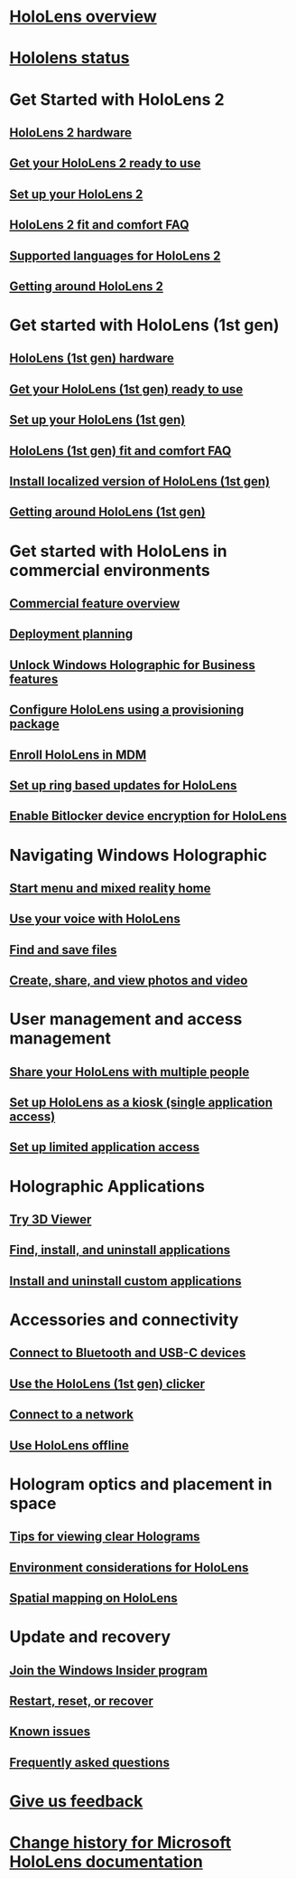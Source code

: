 # [HoloLens overview](index.md)
# [Hololens status](hololens-status.md)

# Get Started with HoloLens 2
## [HoloLens 2 hardware](hololens2-hardware.md)
## [Get your HoloLens 2 ready to use](hololens2-setup.md)
## [Set up your HoloLens 2](hololens2-start.md)
## [HoloLens 2 fit and comfort FAQ](hololens2-fit-comfort-faq.md)
## [Supported languages for HoloLens 2](hololens2-language-support.md)
## [Getting around HoloLens 2](hololens2-basic-usage.md)

# Get started with HoloLens (1st gen)
## [HoloLens (1st gen) hardware](hololens1-hardware.md)
## [Get your HoloLens (1st gen) ready to use](hololens1-setup.md)
## [Set up your HoloLens (1st gen)](hololens1-start.md)
## [HoloLens (1st gen) fit and comfort FAQ](hololens1-fit-comfort-faq.md)
## [Install localized version of HoloLens (1st gen)](hololens1-install-localized.md)
## [Getting around HoloLens (1st gen)](hololens1-basic-usage.md)

# Get started with HoloLens in commercial environments
## [Commercial feature overview](hololens-commercial-features.md)
## [Deployment planning](hololens-requirements.md)
## [Unlock Windows Holographic for Business features](hololens1-upgrade-enterprise.md)
## [Configure HoloLens using a provisioning package](hololens-provisioning.md)
## [Enroll HoloLens in MDM](hololens-enroll-mdm.md)
## [Set up ring based updates for HoloLens](hololens-updates.md)
## [Enable Bitlocker device encryption for HoloLens](hololens-encryption.md)

# Navigating Windows Holographic
## [Start menu and mixed reality home](holographic-home.md)
## [Use your voice with HoloLens](hololens-cortana.md)
## [Find and save files](hololens-find-and-save-files.md)
## [Create, share, and view photos and video](holographic-photos-and-videos.md)

# User management and access management
## [Share your HoloLens with multiple people](hololens-multiple-users.md)
## [Set up HoloLens as a kiosk (single application access)](hololens-kiosk.md)
## [Set up limited application access](hololens-kiosk.md)

# Holographic Applications
## [Try 3D Viewer](holographic-3d-viewer-beta.md)
## [Find, install, and uninstall applications](holographic-store-apps.md)
## [Install and uninstall custom applications](holographic-custom-apps.md)

# Accessories and connectivity
## [Connect to Bluetooth and USB-C devices](hololens-connect-devices.md)
## [Use the HoloLens (1st gen) clicker](hololens1-clicker.md)
## [Connect to a network](hololens-network.md)
## [Use HoloLens offline](hololens-offline.md)

# Hologram optics and placement in space
## [Tips for viewing clear Holograms](hololens-calibration.md)
## [Environment considerations for HoloLens](hololens-environment-considerations.md)
## [Spatial mapping on HoloLens](hololens-spaces.md)

# Update and recovery
## [Join the Windows Insider program](hololens-insider.md)
## [Restart, reset, or recover](hololens-recovery.md)
## [Known issues](hololens-known-issues.md)
## [Frequently asked questions](hololens-faq.md)

# [Give us feedback](hololens-feedback.md)
# [Change history for Microsoft HoloLens documentation](change-history-hololens.md)
